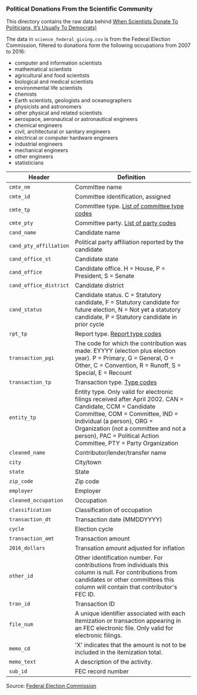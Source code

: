 ### Political Donations From the Scientific Community

This directory contains the raw data behind [When Scientists Donate To Politicians, It’s Usually To Democrats)](https://fivethirtyeight.com/features/when-scientists-donate-to-politicians-its-usually-to-democrats)

The data in `science_federal_giving.csv` is from the Federal Election Commission, filtered to donations form the following occupations from 2007 to 2016: 
* computer and information scientists
* mathematical scientists
* agricultural and food scientists
* biological and medical scientists
* environmental life scientists
* chemists
* Earth scientists, geologists and oceanographers
* physicists and astronomers
* other physical and related scientists
* aerospace, aeronautical or astronautical engineers
* chemical engineers
* civil, architectural or sanitary engineers
* electrical or computer hardware engineers
* industrial engineers
* mechanical engineers
* other engineers
* statisticians

Header | Definition
---|---------
`cmte_nm` | Committee name
`cmte_id` | Committee identification, assigned 
`cmte_tp` | Committee type. [List of committee type codes](http://www.fec.gov/finance/disclosure/metadata/CommitteeTypeCodes.shtml)
`cmte_pty` | Committee party. [List of party codes](http://www.fec.gov/finance/disclosure/metadata/DataDictionaryPartyCodeDescriptions.shtml)
`cand_name` | Candidate name
`cand_pty_affiliation` | Political party affiliation reported by the candidate
`cand_office_st` | Candidate state
`cand_office` | Candidate office. H = House, P = President, S = Senate
`cand_office_district` | Candidate district
`cand_status` | Candidate status. C = Statutory candidate, F = Statutory candidate for future election, N = Not yet a statutory candidate, P = Statutory candidate in prior cycle
`rpt_tp` | Report type. [Report type codes](http://www.fec.gov/finance/disclosure/metadata/ReportTypeCodes.shtml)
`transaction_pgi` | The code for which the contribution was made. EYYYY (election plus election year). P = Primary, G = General, O = Other, C = Convention, R = Runoff, S = Special, E = Recount
`transaction_tp` | Transaction type. [Type codes](http://www.fec.gov/finance/disclosure/metadata/DataDictionaryTransactionTypeCodes.shtml)
`entity_tp` | Entity type. Only valid for electronic filings received after April 2002. CAN = Candidate, CCM = Candidate Committee, COM = Committee, IND = Individual (a person), ORG = Organization (not a committee and not a person), PAC = Political Action Committee, PTY = Party Organization
`cleaned_name` | Contributor/lender/transfer name
`city` | City/town
`state` | State
`zip_code` | Zip code
`employer` | Employer
`cleaned_occupation` | Occupation
`classification` | Classification of occupation
`transaction_dt` | Transaction date (MMDDYYYY)
`cycle` | Election cycle
`transaction_amt` | Transaction amount
`2016_dollars` | Transation amount adjusted for inflation
`other_id` | Other identification number. For contributions from individuals this column is null. For contributions from candidates or other committees this column will contain that contributor's FEC ID.
`tran_id` | Transaction ID
`file_num` | A unique identifier associated with each itemization or transaction appearing in an FEC electronic file. Only valid for electronic filings.
`memo_cd` | 'X' indicates that the amount is not to be included in the itemization total.
`memo_text` | A description of the activity.
`sub_id` | FEC record number

Source: [Federal Election Commission](http://www.fec.gov/)